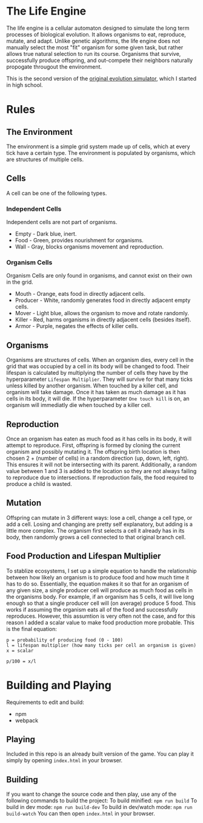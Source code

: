 # The Life Engine
The life engine is a cellular automaton designed to simulate the long term processes of biological evolution. It allows organisms to eat, reproduce, mutate, and adapt.
Unlike genetic algorithms, the life engine does not manually select the most "fit" organism for some given task, but rather allows true natural selection to 
run its course. Organisms that survive, successfully produce offspring, and out-compete their neighbors naturally propogate througout the environment.

This is the second version of the [original evolution simulator](https://github.com/MaxRobinsonTheGreat/EvolutionSimulator), which I started in high school.


# Rules
## The Environment
The environment is a simple grid system made up of cells, which at every tick have a certain type. The environment is populated by organisms, which are structures of multiple cells.

## Cells
A cell can be one of the following types.
### Independent Cells
Independent cells are not part of organisms. 
- Empty - Dark blue, inert.
- Food - Green, provides nourishment for organisms.
- Wall - Gray, blocks organisms movement and reproduction.
### Organism Cells
Organism Cells are only found in organisms, and cannot exist on their own in the grid.
- Mouth - Orange, eats food in directly adjacent cells.
- Producer - White, randomly generates food in directly adjacent empty cells.
- Mover - Light blue, allows the organism to move and rotate randomly.
- Killer - Red, harms organisms in directly adjacent cells (besides itself).
- Armor - Purple, negates the effects of killer cells.

## Organisms
Organisms are structures of cells.
When an organism dies, every cell in the grid that was occupied by a cell in its body will be changed to food.
Their lifespan is calculated by multiplying the number of cells they have by the hyperparameter `Lifespan Multiplier`. They will survive for that many ticks unless killed by another organism.
When touched by a killer cell, and organism will take damage. Once it has taken as much damage as it has cells in its body, it will die. If the hyperparameter `One touch kill` is on, an organism will immediatly die when touched by a killer cell.

## Reproduction
Once an organism has eaten as much food as it has cells in its body, it will attempt to reproduce. 
First, offspring is formed by cloning the current organism and possibly mutating it.
The offspring birth location is then chosen 2 + (number of cells) in a random direction (up, down, left, right). This ensures it will not be intersecting with its parent. 
Additionally, a random value between 1 and 3 is added to the location so they are not always failing to reproduce due to intersections.
If reproduction fails, the food required to produce a child is wasted.

## Mutation
Offspring can mutate in 3 different ways: lose a cell, change a cell type, or add a cell. Losing and changing are pretty self explanatory, but adding is a little more complex.
The organism first selects a cell it already has in its body, then randomly grows a cell connected to that original branch cell.

## Food Production and Lifespan Multiplier
To stablize ecosystems, I set up a simple equation to handle the relationship between how likely an organism is to produce food and how much time it has to do so.
Essentially, the equation makes it so that for an organism of any given size, a single producer cell will produce as much food as cells in the organisms body. 
For example, if an organism has 5 cells, it will live long enough so that a single producer cell will (on average) produce 5 food. This works if assuming the organism eats all 
of the food and successfully reproduces. However, this assumtion is very often not the case, and for this reason I added a scalar value to make food production more probable.
This is the final equation:

```
p = probability of producing food (0 - 100)
l = lifespan multiplier (how many ticks per cell an organism is given)
x = scalar

p/100 = x/l
```



# Building and Playing
Requirements to edit and build:
- npm
- webpack

## Playing
Included in this repo is an already built version of the game. You can play it simply by opening `index.html` in your browser.

## Building
If you want to change the source code and then play, use any of the following commands to build the project:
To build minified: `npm run build`
To build in dev mode: `npm run build-dev`
To build in dev/watch mode: `npm run build-watch`
You can then open `index.html` in your browser.
